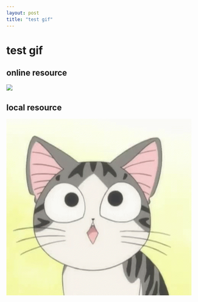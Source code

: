 ```yaml
---
layout: post
title: "test gif"
---
```


# test gif

## online resource

![](http://i.giphy.com/KXY5lB8yOarLy.gif)

## local resource

![](assets/gif/chi.gif)


